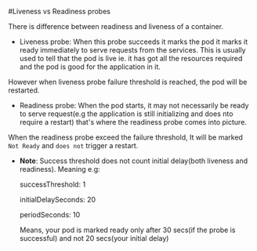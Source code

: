 #Liveness vs Readiness probes

There is difference between readiness and liveness of a container. 

* Liveness probe: When this probe succeeds it marks the pod it marks it ready immediately to serve requests from the 
services. This is usually used to tell that the pod is live ie. it has got all the resources required and the pod is good 
for the application in it. 

However when liveness probe failure threshold is reached, the pod will be restarted.

* Readiness probe: When the pod starts, it may not necessarily be ready to serve request(e.g the application is still 
initializing and does nto require a restart) that's where the readiness probe comes into picture. 

When the readiness probe exceed the failure threshold, It will be marked `Not Ready` and `does not` trigger a restart.

* **Note**: Success threshold does not count initial delay(both liveness and readiness). Meaning e.g:
    
    successThreshold: 1
    
    initialDelaySeconds: 20
    
    periodSeconds: 10
    
    Means, your pod is marked ready only after 30 secs(if the probe is successful) and not 20 secs(your initial delay)
